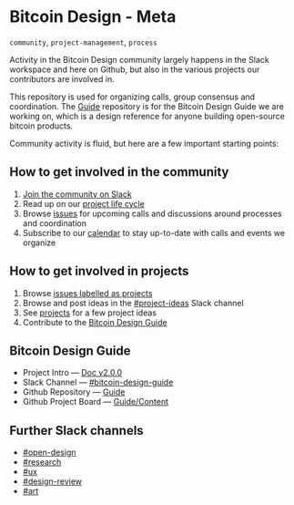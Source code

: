 # Bitcoin Design - Meta
`community`, `project-management`, `process`

Activity in the Bitcoin Design community largely happens in the Slack workspace and here on Github, but also in the various projects our contributors are involved in.

This repository is used for organizing calls, group consensus and coordination. The [Guide](https://github.com/BitcoinDesign/Guide) repository is for the Bitcoin Design Guide we are working on, which is a design reference for anyone building open-source bitcoin products.

Community activity is fluid, but here are a few important starting points:

## How to get involved in the community

1. [Join the community on Slack](https://join.slack.com/t/bitcoindesign/shared_invite/zt-gytq2snl-4TEWJOTKrXRCB4YLBoDunA)
2. Read up on our [project life cycle](Projects.md)
3. Browse [issues](https://github.com/BitcoinDesign/Meta/issues) for upcoming calls and discussions around processes and coordination
4. Subscribe to our [calendar](https://raw.githubusercontent.com/BitcoinDesign/Meta/calendar/events.ical) to stay up-to-date with calls and events we organize

## How to get involved in projects

1. Browse [issues labelled as projects](https://github.com/BitcoinDesign/Meta/issues?q=is%3Aopen+is%3Aissue+label%3Aproject)
2. Browse and post ideas in the [#project-ideas](https://bitcoindesign.slack.com/archives/C0174N5KUF9) Slack channel
1. See [projects](Projects.md) for a few project ideas
3. Contribute to the [Bitcoin Design Guide](https://github.com/BitcoinDesign/Guide)

## Bitcoin Design Guide

- Project Intro — [Doc v2.0.0](https://docs.google.com/document/d/1YiYeRIybGmxmErCOI4Jc8Qajz3JGM1JYVfUtpzyCzSk/edit?usp=sharing)
- Slack Channel — [#bitcoin-design-guide](https://bitcoindesign.slack.com/archives/C015856BDME)
- Github Repository — [Guide](https://github.com/BitcoinDesign/Guide)
- Github Project Board — [Guide/Content](https://github.com/BitcoinDesign/Guide/projects/1)

## Further Slack channels

- [#open-design](https://bitcoindesign.slack.com/archives/C015GFYSJNA)
- [#research](https://bitcoindesign.slack.com/archives/C015DQEPCHJ)
- [#ux](https://bitcoindesign.slack.com/archives/C015DQEPCHJ)
- [#design-review](https://bitcoindesign.slack.com/archives/C015DQEPCHJ)
- [#art](https://bitcoindesign.slack.com/archives/C015DQEPCHJ)
